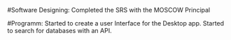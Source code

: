 #Software Designing:
	Completed the SRS with the MOSCOW Principal

#Programm:
	Started to create a user Interface for the Desktop app.
	Started to search for databases with an API.

